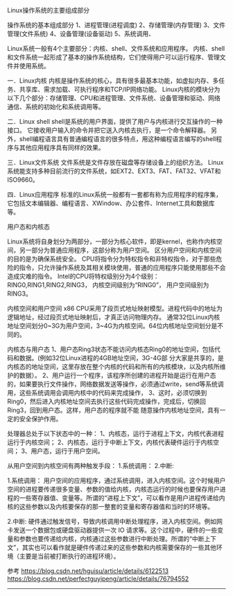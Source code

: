 Linux操作系统的主要组成部分


操作系统的基本组成部分
1、进程管理(进程调度)
2、存储管理(内存管理)
3、文件管理(文件系统)
4、设备管理(设备驱动)
5、系统调用、


Linux系统一般有4个主要部分：内核、shell、文件系统和应用程序。
内核、shell和文件系统一起形成了基本的操作系统结构，它们使得用户可以运行程序、管理文件并使用系统。

一．Linux内核
   内核是操作系统的核心，具有很多最基本功能，如虚拟内存、多任务、共享库、需求加载、可执行程序和TCP/IP网络功能。
   Linux内核的模块分为以下几个部分：存储管理、CPU和进程管理、文件系统、设备管理和驱动、网络通信、系统的初始化和系统调用等。

二．Linux shell
      shell是系统的用户界面，提供了用户与内核进行交互操作的一种接口。
      它接收用户输入的命令并把它送入内核去执行，是一个命令解释器。
      另外，shell编程语言具有普通编程语言的很多特点，用这种编程语言编写的shell程序与其他应用程序具有同样的效果。

三．Linux文件系统
      文件系统是文件存放在磁盘等存储设备上的组织方法。
      Linux系统能支持多种目前流行的文件系统，如EXT2、EXT3、FAT、FAT32、VFAT和ISO9660。

四．Linux应用程序
     标准的Linux系统一般都有一套都有称为应用程序的程序集，它包括文本编辑器、编程语言、XWindow、办公套件、Internet工具和数据库等。



用户态和内核态

Linux系统将自身划分为两部分，一部分为核心软件，即是kernel，也称作内核空间，另一部分为普通应用程序，这部分称为用户空间。
区分用户空间和内核空间的目的是为确保系统安全。
CPU将指令分为特权指令和非特权指令，对于那些危险的指令，只允许操作系统及其相关模块使用，普通的应用程序只能使用那些不会造成灾难的指令。
Intel的CPU将特权级别分为4个级别：RING0,RING1,RING2,RING3， 内核空间级别为“RING0”， 用户空间级别为RING3。


内核空间和用户空间
    x86 CPU采用了段页式地址映射模型。进程代码中的地址为逻辑地址，经过段页式地址映射后，才真正访问物理内存。
    通常32位Linux内核地址空间划分0~3G为用户空间，3~4G为内核空间。64位内核地址空间划分是不同的。


内核态与用户态
1、用户态Ring3状态不能访问内核态Ring0的地址空间，包括代码和数据。(例如32位Linux进程的4GB地址空间，3G-4G部 分大家是共享的，是内核态的地址空间，这里存放在整个内核的代码和所有的内核模块，以及内核所维护的数据）。
    2、用户运行一个程序，该程序所创建的进程开始是运行在用户态的，如果要执行文件操作，网络数据发送等操作，必须通过write，send等系统调用，这些系统调用会调用内核中的代码来完成操作，
    3、这时，必须切换到Ring0，然后进入内核地址空间去执行这些代码完成操作，完成后，切换回Ring3，回到用户态。这样，用户态的程序就不能 随意操作内核地址空间，具有一定的安全保护作用。


处理器总处于以下状态中的一种：
1、内核态，运行于进程上下文，内核代表进程运行于内核空间；
2、内核态，运行于中断上下文，内核代表硬件运行于内核空间；
3、用户态，运行于用户空间。



从用户空间到内核空间有两种触发手段：
1.系统调用：
2.中断:

1.系统调用：
用户空间的应用程序，通过系统调用，进入内核空间。这个时候用户空间的进程要传递很多变量、参数的值给内核，内核态运行的时候也要保存用户进程的一些寄存器值、变量等。所谓的“进程上下文”，可以看作是用户进程传递给内核的这些参数以及内核要保存的那一整套的变量和寄存器值和当时的环境等。

2.中断:
硬件通过触发信号，导致内核调用中断处理程序，进入内核空间。例如网卡发送一个数据包或硬盘驱动器提供一次 IO 请求等。这个过程中，硬件的一些变量和参数也要传递给内核，内核通过这些参数进行中断处理。所谓的“中断上下文”，其实也可以看作就是硬件传递过来的这些参数和内核需要保存的一些其他环境（主要是当前被打断执行的进程环境）。



参考
https://blog.csdn.net/hguisu/article/details/6122513
https://blog.csdn.net/perfectguyipeng/article/details/76794552


---------------------------------------------------------------------------------------------------------------------


